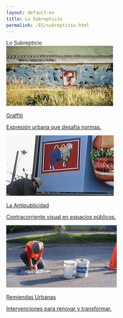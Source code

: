 ```yaml
---
layout: default-es
title: Lo Subrepticio
permalink: /ES/subrepticio.html
---
```

<!-- Título principal -->
<div class="titulo">Lo Subrepticio</div>
<div class="button-container">
  <!-- Botón: Graffiti -->
  <a href="/ES/graffiti.html" class="fancy-button">
    <div class="button-content">
      <img src="/assets/img/boton-graffiti.gif" alt="Graffiti">
      <p class="title">Graffiti</p>
      <p class="subtitle">Expresión urbana que desafía normas.</p>
    </div>
  </a>

  <!-- Botón: La Antipublicidad -->
  <a href="/ES/antipublicidad.html" class="fancy-button">
    <div class="button-content">
      <img src="/assets/img/boton-antipub.gif" alt="La Antipublicidad">
      <p class="title">La Antipublicidad</p>
      <p class="subtitle">Contracorriente visual en espacios públicos.</p>
    </div>
  </a>

  <!-- Botón: Remiendas Urbanas -->
  <a href="/ES/remiendas-urbanas.html" class="fancy-button">
    <div class="button-content">
      <img src="/assets/img/boton-remienda-urbana2.gif" alt="Remiendas Urbanas">
      <p class="title">Remiendas Urbanas</p>
      <p class="subtitle">Intervenciones para renovar y transformar.</p>
    </div>
  </a>
</div>
